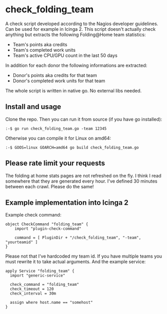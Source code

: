 # check_folding_team

A check script developed according to the Nagios developer guidelines. Can be used for example in Icinga 2. This script doesn't actually check anything but extracts the following Folding@Home team statistics:

- Team's points aka credits
- Team's completed work units
- Team's active CPU/GPU count in the last 50 days

In addition for each donor the following informations are extracted:

- Donor's points aka credits for that team
- Donor's completed work units for that team

The whole script is written in native go. No external libs needed.

## Install and usage

Clone the repo. Then you can run it from source (if you have go installed):

```
:-$ go run check_folding_team.go -team 12345
```

Otherwise you can compile it for Linux on amd64:

```
:-$ GOOS=linux GOARCH=amd64 go build check_folding_team.go
```

## Please rate limit your requests

The folding at home stats pages are not refreshed on the fly. I think I read somewhere that they are generated every hour. I've defined 30 minutes between each crawl. Please do the same!

## Example implementation into Icinga 2

Example check command:

```
object CheckCommand "folding_team" {
	import "plugin-check-command"

	command = [ PluginDir + "/check_folding_team", "-team", "yourteamid" ]
}
```

Please not that I've hardcoded my team id. If you have multiple teams you must rewrite it to take actual arguments. And the example service:

```
apply Service "folding_team" {
  import "generic-service"

  check_command = "folding_team"
  check_timeout = 120
  check_interval = 30m

  assign where host.name == "somehost"
}
```
